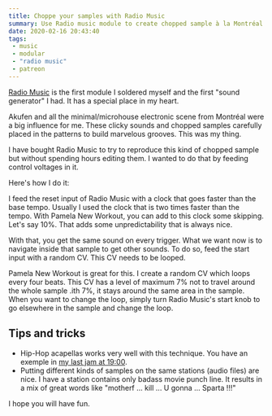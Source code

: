 ```yaml
---
title: Choppe your samples with Radio Music
summary: Use Radio music module to create chopped sample à la Montréal micro house
date: 2020-02-16 20:43:40
tags:
 - music
 - modular
 - "radio music"
 - patreon
---
```


[Radio Music](https://musicthing.co.uk/pages/radio.html) is the first module I soldered myself and the first "sound generator" I had. It has a special place in my heart.

Akufen and all the minimal/microhouse electronic scene from Montréal were a big influence for me. These clicky sounds and chopped samples carefully placed in the patterns to build marvelous grooves. This was my thing.

I have bought Radio Music to try to reproduce this kind of chopped sample but without spending hours editing them. I wanted to do that by feeding control voltages in it.

Here's how I do it:

I feed the reset input of Radio Music with a clock that goes faster than the base tempo. Usually I used the clock that is two times faster than the tempo. With Pamela New Workout, you can add to this clock some skipping. Let's say 10%. That adds some unpredictability that is always nice.

With that, you get the same sound on every trigger. What we want now is to navigate inside that sample to get other sounds. To do so, feed the start input with a random CV. This CV needs to be looped.

Pamela New Workout is great for this. I create a random CV which loops every four beats. This CV has a level of maximum 7% not to travel around the whole sample .ith 7%, it stays around the same area in the sample. When you want to change the loop, simply turn Radio Music's start knob to go elsewhere in the sample and change the loop.

## Tips and tricks

- Hip-Hop acapellas works very well with this technique. You have an exemple in [my last jam at 19:00](https://www.patreon.com/posts/2020-01-31-jam-33624070).
- Putting different kinds of samples on the same stations (audio files) are nice. I have a station contains only badass movie punch line. It results in a mix of great words like "motherf ... kill ... U gonna ... Sparta !!!"

I hope you will have fun.
